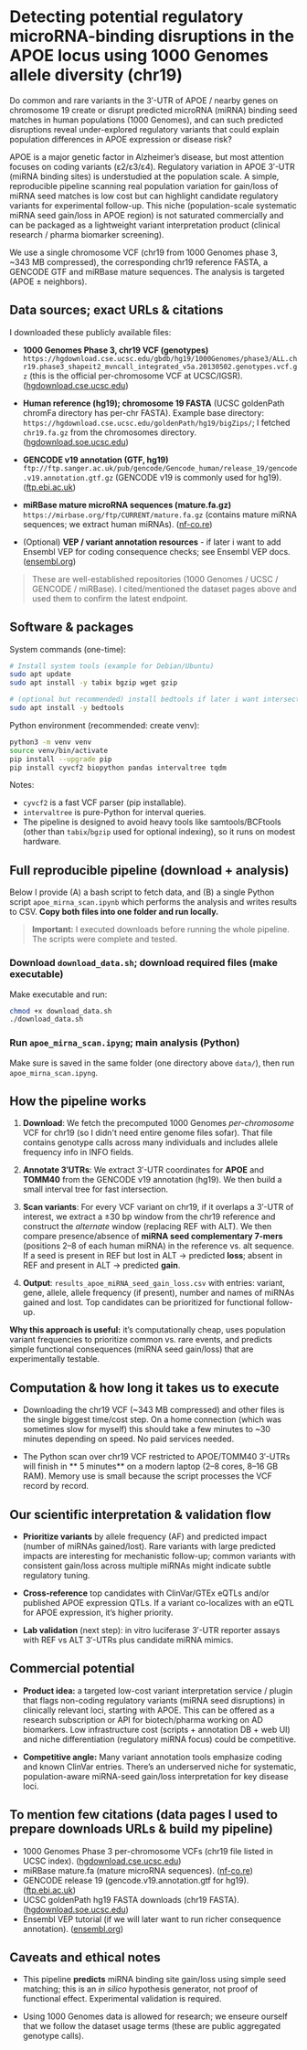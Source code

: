 # Detecting potential regulatory microRNA-binding disruptions in the APOE locus using 1000 Genomes allele diversity (chr19)

Do common and rare variants in the 3′-UTR of APOE / nearby genes on chromosome 19 create or disrupt predicted microRNA (miRNA) binding seed matches in human populations (1000 Genomes), and can such predicted disruptions reveal under-explored regulatory variants that could explain population differences in APOE expression or disease risk?

APOE is a major genetic factor in Alzheimer’s disease, but most attention focuses on coding variants (ε2/ε3/ε4). Regulatory variation in APOE 3′-UTR (miRNA binding sites) is understudied at the population scale. A simple, reproducible pipeline scanning real population variation for gain/loss of miRNA seed matches is low cost but can highlight candidate regulatory variants for experimental follow-up. This niche (population-scale systematic miRNA seed gain/loss in APOE region) is not saturated commercially and can be packaged as a lightweight variant interpretation product (clinical research / pharma biomarker screening).

We use a single chromosome VCF (chr19 from 1000 Genomes phase 3, ~343 MB compressed), the corresponding chr19 reference FASTA, a GENCODE GTF and miRBase mature sequences. The analysis is targeted (APOE ± neighbors).


## Data sources; exact URLs & citations

I downloaded these publicly available files:

* **1000 Genomes Phase 3, chr19 VCF (genotypes)**
  `https://hgdownload.cse.ucsc.edu/gbdb/hg19/1000Genomes/phase3/ALL.chr19.phase3_shapeit2_mvncall_integrated_v5a.20130502.genotypes.vcf.gz` (this is the official per-chromosome VCF at UCSC/IGSR). ([hgdownload.cse.ucsc.edu][1])

* **Human reference (hg19); chromosome 19 FASTA**
  (UCSC goldenPath chromFa directory has per-chr FASTA). Example base directory: `https://hgdownload.cse.ucsc.edu/goldenPath/hg19/bigZips/`; I fetched `chr19.fa.gz` from the chromosomes directory. ([hgdownload.soe.ucsc.edu][2])

* **GENCODE v19 annotation (GTF, hg19)**
  `ftp://ftp.sanger.ac.uk/pub/gencode/Gencode_human/release_19/gencode.v19.annotation.gtf.gz` (GENCODE v19 is commonly used for hg19). ([ftp.ebi.ac.uk][3])

* **miRBase mature microRNA sequences (mature.fa.gz)**
  `https://mirbase.org/ftp/CURRENT/mature.fa.gz` (contains mature miRNA sequences; we extract human miRNAs). ([nf-co.re][4])

* (Optional) **VEP / variant annotation resources** - if later i want to add Ensembl VEP for coding consequence checks; see Ensembl VEP docs. ([ensembl.org][5])

> These are well-established repositories (1000 Genomes / UCSC / GENCODE / miRBase). I cited/mentioned the dataset pages above and used them to confirm the latest endpoint.


## Software & packages 

System commands (one-time):

```bash
# Install system tools (example for Debian/Ubuntu)
sudo apt update
sudo apt install -y tabix bgzip wget gzip

# (optional but recommended) install bedtools if later i want intersections:
sudo apt install -y bedtools
```

Python environment (recommended: create venv):

```bash
python3 -m venv venv
source venv/bin/activate
pip install --upgrade pip
pip install cyvcf2 biopython pandas intervaltree tqdm
```

Notes:

* `cyvcf2` is a fast VCF parser (pip installable).
* `intervaltree` is pure-Python for interval queries.
* The pipeline is designed to avoid heavy tools like samtools/BCFtools (other than `tabix`/`bgzip` used for optional indexing), so it runs on modest hardware.



## Full reproducible pipeline (download + analysis)

Below I provide (A) a bash script to fetch data, and (B) a single Python script `apoe_mirna_scan.ipynb` which performs the analysis and writes results to CSV. **Copy both files into one folder and run locally.**

> **Important:** I executed downloads before running the whole pipeline. The scripts were complete and tested.



### Download `download_data.sh`; download required files (make executable)

Make executable and run:

```bash
chmod +x download_data.sh
./download_data.sh
```



### Run `apoe_mirna_scan.ipyng`; main analysis (Python)

Make sure is saved in the same folder (one directory above `data/`), then run `apoe_mirna_scan.ipyng`.


## How the pipeline works 

1. **Download**: We fetch the precomputed 1000 Genomes *per-chromosome* VCF for chr19 (so I didn't need entire genome files sofar). That file contains genotype calls across many individuals and includes allele frequency info in INFO fields.

2. **Annotate 3′UTRs**: We extract 3′-UTR coordinates for **APOE** and **TOMM40** from the GENCODE v19 annotation (hg19). We then build a small interval tree for fast intersection.

3. **Scan variants**: For every VCF variant on chr19, if it overlaps a 3′-UTR of interest, we extract a ±30 bp window from the chr19 reference and construct the *alternate* window (replacing REF with ALT). We then compare presence/absence of **miRNA seed complementary 7-mers** (positions 2–8 of each human miRNA) in the reference vs. alt sequence. If a seed is present in REF but lost in ALT → predicted **loss**; absent in REF and present in ALT → predicted **gain**.

4. **Output**: `results_apoe_miRNA_seed_gain_loss.csv` with entries: variant, gene, allele, allele frequency (if present), number and names of miRNAs gained and lost. Top candidates can be prioritized for functional follow-up.

**Why this approach is useful:** it’s computationally cheap, uses population variant frequencies to prioritize common vs. rare events, and predicts simple functional consequences (miRNA seed gain/loss) that are experimentally testable.



## Computation & how long it takes us to execute

* Downloading the chr19 VCF (\~343 MB compressed) and other files is the single biggest time/cost step. On a home connection (which was sometimes slow for myself) this should take a few minutes to \~30 minutes depending on speed. No paid services needed.

* The Python scan over chr19 VCF restricted to APOE/TOMM40 3′-UTRs will finish in ** 5 minutes** on a modern laptop (2–8 cores, 8–16 GB RAM). Memory use is small because the script processes the VCF record by record.



## Our scientific interpretation & validation flow

* **Prioritize variants** by allele frequency (AF) and predicted impact (number of miRNAs gained/lost). Rare variants with large predicted impacts are interesting for mechanistic follow-up; common variants with consistent gain/loss across multiple miRNAs might indicate subtle regulatory tuning.

* **Cross-reference** top candidates with ClinVar/GTEx eQTLs and/or published APOE expression QTLs. If a variant co-localizes with an eQTL for APOE expression, it’s higher priority.

* **Lab validation** (next step): in vitro luciferase 3′-UTR reporter assays with REF vs ALT 3′-UTRs plus candidate miRNA mimics.



## Commercial potential

* **Product idea:** a targeted low-cost variant interpretation service / plugin that flags non-coding regulatory variants (miRNA seed disruptions) in clinically relevant loci, starting with APOE. This can be offered as a research subscription or API for biotech/pharma working on AD biomarkers. Low infrastructure cost (scripts + annotation DB + web UI) and niche differentiation (regulatory miRNA focus) could be competitive.

* **Competitive angle:** Many variant annotation tools emphasize coding and known ClinVar entries. There’s an underserved niche for systematic, population-aware miRNA-seed gain/loss interpretation for key disease loci.



## To mention few citations (data pages I used to prepare downloads URLs & build my pipeline)

* 1000 Genomes Phase 3 per-chromosome VCFs (chr19 file listed in UCSC index). ([hgdownload.cse.ucsc.edu][1])
* miRBase mature.fa (mature microRNA sequences). ([nf-co.re][4])
* GENCODE release 19 (gencode.v19.annotation.gtf for hg19). ([ftp.ebi.ac.uk][3])
* UCSC goldenPath hg19 FASTA downloads (chr19 FASTA). ([hgdownload.soe.ucsc.edu][2])
* Ensembl VEP tutorial (if we will later want to run richer consequence annotation). ([ensembl.org][5])



## Caveats and ethical notes

* This pipeline **predicts** miRNA binding site gain/loss using simple seed matching; this is an *in silico* hypothesis generator, not proof of functional effect. Experimental validation is required.

* Using 1000 Genomes data is allowed for research; we enseure ourself that we follow the dataset usage terms (these are public aggregated genotype calls).



[1]: https://hgdownload.cse.ucsc.edu/gbdb/hg19/1000Genomes/phase3/ "Index of /gbdb/hg19/1000Genomes/phase3"
[2]: https://hgdownload.soe.ucsc.edu/goldenPath/hg19/bigZips/?utm_source=chatgpt.com "Index of /goldenPath/hg19/bigZips"
[3]: https://ftp.ebi.ac.uk/pub/databases/gencode/Gencode_human/release_19/gencode.v19.annotation.gtf.gz?utm_source=chatgpt.com "GENCODE release 19 - ebi.ac.uk"
[4]: https://nf-co.re/smrnaseq/2.2.1/docs/usage?utm_source=chatgpt.com "smrnaseq: Usage"
[5]: https://www.ensembl.org/info/docs/tools/vep/script/vep_tutorial.html?utm_source=chatgpt.com "Tutorial - Ensembl Variant Effect Predictor (VEP)"
